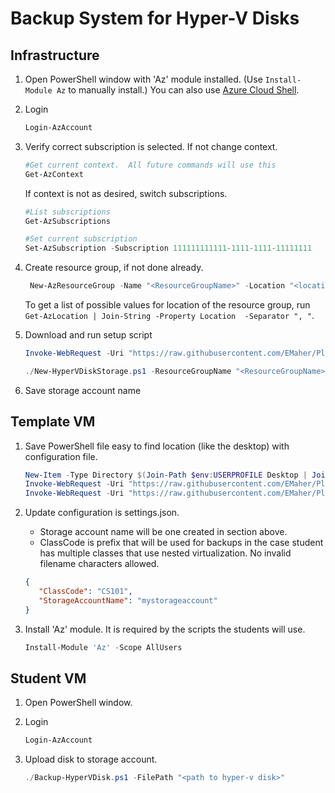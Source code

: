 # Backup System for Hyper-V Disks

## Infrastructure
1. Open PowerShell window with 'Az' module installed. (Use `Install-Module Az` to manually install.)  You can also use [Azure Cloud Shell](https://shell.azure.com).

2. Login

   ```powershell
   Login-AzAccount
   ```
   
3. Verify correct subscription is selected.  If not change context.

   ```powershell
   #Get current context.  All future commands will use this
   Get-AzContext
   ```
   
   If context is not as desired, switch subscriptions.

   ```powershell
   #List subscriptions
   Get-AzSubscriptions

   #Set current subscription
   Set-AzSubscription -Subscription 111111111111-1111-1111-11111111
   ```

4. Create  resource group, if not done already.

   ```powershell
    New-AzResourceGroup -Name "<ResourceGroupName>" -Location "<location>"
   ```

   To get a list of possible values for location of the resource group, run `Get-AzLocation | Join-String -Property Location  -Separator ", "`.

5. Download and run setup script

    ```powershell
    Invoke-WebRequest -Uri "https://raw.githubusercontent.com/EMaher/Playground/master/LabServices-V2/hyperv-disk-backup/New-HyperVDiskStorage.ps1" -OutFile "New-HyperVDiskStorage.ps1"
    
    ./New-HyperVDiskStorage.ps1 -ResourceGroupName "<ResourceGroupName>" -StorageAccountName "<StorageAccountName>" -Location "<location>" -InstructorEmails @('email1@myschool.com', 'email2@myschool.com') -StudentEmails @('student1@myschool.com', 'student2@myschool.com')
    ```

6. Save storage account name

## Template VM

1. Save PowerShell file easy to find location (like the desktop) with configuration file.

    ```powershell
    New-Item -Type Directory $(Join-Path $env:USERPROFILE Desktop | Join-Path -ChildPath "SaveHypervDisk")
    Invoke-WebRequest -Uri "https://raw.githubusercontent.com/EMaher/Playground/master/LabServices-V2/hyperv-disk-backup/Backup-HyperVDisk.ps1" -OutFile $(Join-Path $env:USERPROFILE Desktop | Join-Path -ChildPath "SaveHypervDisk\Backup-HyperVDisk.ps1")
    Invoke-WebRequest -Uri "https://raw.githubusercontent.com/EMaher/Playground/master/LabServices-V2/hyperv-disk-backup/settings.json" -OutFile $(Join-Path $env:USERPROFILE Desktop | Join-Path -ChildPath "SaveHypervDisk\settings.json")
    ```

2. Update configuration is settings.json.  

    - Storage account name will be one created in section above.  
    - ClassCode is prefix that will be used for backups in the case student has multiple classes that use nested virtualization. No invalid filename characters allowed.

    ```json
   {
       "ClassCode": "CS101",
       "StorageAccountName": "mystorageaccount"
   }
    ```

3. Install 'Az' module.  It is required by the scripts the students will use.

    ```powershell
    Install-Module 'Az' -Scope AllUsers 
    ```

## Student VM

1. Open PowerShell window.
2. Login

    ```powershell
    Login-AzAccount
    ```

3. Upload disk to storage account.

   ```powershell
   ./Backup-HyperVDisk.ps1 -FilePath "<path to hyper-v disk>"
   ```
